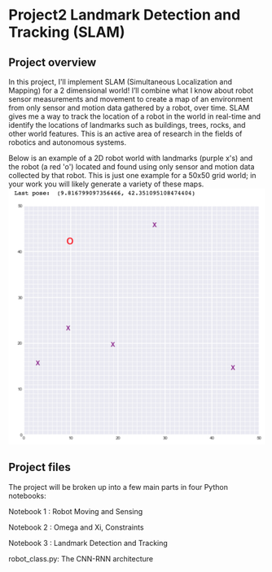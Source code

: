 # Project2 Landmark Detection and Tracking (SLAM)

## Project overview
In this project, I'll implement SLAM (Simultaneous Localization and Mapping) for a 2 dimensional world! 
I’ll combine what I know about robot sensor measurements and movement to create a map of an environment from only sensor and motion data gathered by a robot, over time. 
SLAM gives me a way to track the location of a robot in the world in real-time and identify the locations of landmarks such as buildings, 
trees, rocks, and other world features. This is an active area of research in the fields of robotics and autonomous systems.

Below is an example of a 2D robot world with landmarks (purple x's) and the robot (a red 'o') located and found using only sensor and motion data collected by that robot. 
This is just one example for a 50x50 grid world; in your work you will likely generate a variety of these maps.
![image](https://github.com/tomanick/Udacity-Computer-Vision/blob/master/Project3_landmark_detection_and_tracking(slam)/images/robot_world.png)

## Project files
The project will be broken up into a few main parts in four Python notebooks:

Notebook 1 : Robot Moving and Sensing

Notebook 2 : Omega and Xi, Constraints

Notebook 3 : Landmark Detection and Tracking

robot_class.py: The CNN-RNN architecture
